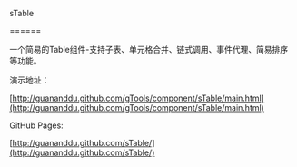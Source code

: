 sTable

======

一个简易的Table组件-支持子表、单元格合并、链式调用、事件代理、简易排序等功能。

演示地址：

[http://guananddu.github.com/gTools/component/sTable/main.html](http://guananddu.github.com/gTools/component/sTable/main.html)

GitHub Pages:

[http://guananddu.github.com/sTable/](http://guananddu.github.com/sTable/)